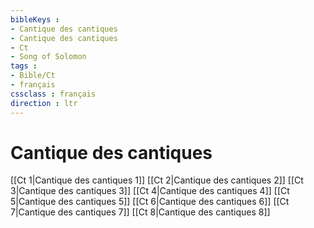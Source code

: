 ```yaml
---
bibleKeys : 
- Cantique des cantiques
- Cantique des cantiques
- Ct
- Song of Solomon
tags : 
- Bible/Ct
- français
cssclass : français
direction : ltr
---
```


# Cantique des cantiques

[[Ct 1|Cantique des cantiques 1]]
[[Ct 2|Cantique des cantiques 2]]
[[Ct 3|Cantique des cantiques 3]]
[[Ct 4|Cantique des cantiques 4]]
[[Ct 5|Cantique des cantiques 5]]
[[Ct 6|Cantique des cantiques 6]]
[[Ct 7|Cantique des cantiques 7]]
[[Ct 8|Cantique des cantiques 8]]
